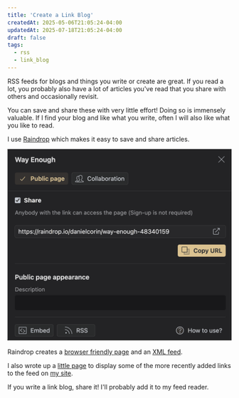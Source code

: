 ```yaml
---
title: 'Create a Link Blog'
createdAt: 2025-05-06T21:05:24-04:00
updatedAt: 2025-07-18T21:05:24-04:00
draft: false
tags:
  - rss
  - link_blog
---
```


RSS feeds for blogs and things you write or create are great.
If you read a lot, you probably also have a lot of articles you've read that you share with others and occasionally revisit.

You can save and share these with very little effort!
Doing so is immensely valuable.
If I find your blog and like what you write, often I will also like what you like to read.

I use [Raindrop](https://raindrop.io/) which makes it easy to save and share articles.

![Screenshot of Raindrop.io interface showing how to share a feed](images/raindrop-feed.png)

Raindrop creates a [browser friendly page](https://raindrop.io/danielcorin/way-enough-48340159) and an [XML feed](https://bg.raindrop.io/rss/public/48340159).

I also wrote up a [little page](https://github.com/danielcorin/blog/blob/main/layouts/feeds/single.html) to display some of the more recently added links to the feed on [my site](/feeds/link-blog/).

If you write a link blog, share it!
I'll probably add it to my feed reader.
